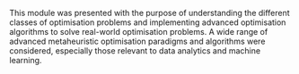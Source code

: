 This module was presented with the purpose of understanding the different classes of optimisation problems and implementing advanced optimisation
algorithms to solve real-world optimisation problems. A wide range of advanced metaheuristic optimisation paradigms and algorithms were considered, especially those relevant to data analytics and machine learning.

